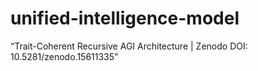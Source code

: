 # unified-intelligence-model
“Trait-Coherent Recursive AGI Architecture | Zenodo DOI: 10.5281/zenodo.15611335”
